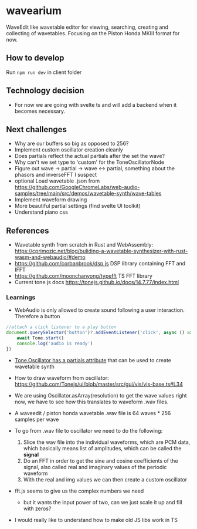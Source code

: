 # wavearium
WaveEdit like wavetable editor for viewing, searching, creating and collecting of wavetables. Focusing on the Piston Honda MKIII format for now.


## How to develop
Run `npm run dev` in client folder

## Technology decision
- For now we are going with svelte ts and will add a backend when it becomes necessary.

## Next challenges
- Why are our buffers so big as opposed to 256?
- Implement custom oscillator creation cleanly
- Does partials reflect the actual partials after the set the wave?
- Why can't we set type to 'custom' for the ToneOscillatorNode
- Figure out wave -> partial -> wave <-> partial, something about the phasors and inverseFFT I suspect
- optional Load wavetable .json from https://github.com/GoogleChromeLabs/web-audio-samples/tree/main/src/demos/wavetable-synth/wave-tables
- Implement waveform drawing
- More beautiful partial settings (find svelte UI toolkit)
- Understand piano css

## References
- Wavetable synth from scratch in Rust and WebAssembly: https://cprimozic.net/blog/buliding-a-wavetable-synthesizer-with-rust-wasm-and-webaudio/#demo
- https://github.com/corbanbrook/dsp.js DSP library containing FFT and IFFT
- https://github.com/moonchanyong/typefft TS FFT library
- Current tone.js docs https://tonejs.github.io/docs/14.7.77/index.html

### Learnings
- WebAudio is only allowed to create sound following a user interaction. Therefore a button 
```js
//attach a click listener to a play button
document.querySelector('button')?.addEventListener('click', async () => {
	await Tone.start()
	console.log('audio is ready')
})
```

- [Tone.Oscillator has a partials attribute](https://tonejs.github.io/docs/14.7.77/Oscillator.html#partials) that can be used to create wavetable synth

- How to draw waveform from oscillator: https://github.com/Tonejs/ui/blob/master/src/gui/vis/vis-base.ts#L34

- We are using Oscillator.asArray(resolution) to get the wave values right now, we have to see how this translates to waveform .wav files.

- A waveedit / piston honda wavetable .wav file is 64 waves * 256 samples per wave

- To go from .wav file to oscillator we need to do the following:

	1. Slice the wav file into the individual waveforms, which are PCM data, which basically means list of amplitudes, which can be called the **signal**
	2. Do an FFT in order to get the sine and cosine coefficients of the signal, also called real and imaginary values of the periodic waveform
	3. With the real and img values we can then create a custom oscillator

- fft.js seems to give us the complex numbers we need

	- but it wants the input power of two, can we just scale it up and fill with zeros?	

- I would really like to understand how to make old JS libs work in TS


